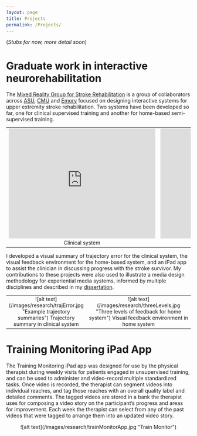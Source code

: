 ```yaml
---
layout: page
title: Projects
permalink: /Projects/
---
```


(*Stubs for now, more detail soon*)

Graduate work in interactive neurorehabilitation 
========================= 

The [Mixed Reality Group for Stroke Rehabilitation](http://research.ame.asu.edu/projects/mrr) is a group of collaborators across [ASU](http://www.asu.edu), [CMU](http://www.cmu.edu/academics/) and [Emory](http://med.emory.edu) focused on designing interactive systems for upper extremity stroke rehabilitation. Two systems have been developed so far, one for clinical supervised training and another for home-based semi-supervised training. 

<table>
<tr>
<td style="width:400px">
<div style="text-align:center" markdown="1">
<iframe src="https://player.vimeo.com/video/11640833?color=ffffff&byline=0&portrait=0" width="400" height="300"  style="border:none"></iframe> Clinical system
</div> 

</td>
<td style="width:400px">
<div style="text-align:center" markdown="1">
<iframe src="https://player.vimeo.com/video/121330688?color=ffffff&byline=0&portrait=0" width="400" height="300"  style="border:none"></iframe> Home System
</div> 
</td>
</tr>
</table>


I developed a visual summary of trajectory error for the clinical system, the visual feedback environment for the home-based system, and an iPad app to assist the clinician in discussing progress with the stroke survivor. My contributions to these projects were also used to illustrate a media design methodology for experiential media systems, informed by multiple disciplines and described in my [dissertation](http://repository.asu.edu/items/26862).

<table>
<tr>
<td style="width:200px">
<div style="text-align:center" markdown="1">
![alt text](/images/research/trajError.jpg "Example trajectory summaries") Trajectory summary in clinical system
</div> 
</td>
<td style="width:650px">
<div style="text-align:center" markdown="1">
![alt text](/images/research/threeLevels.jpg "Three levels of feedback for home system") Visual feedback environment in home system
</div> 
</td>
</tr>
</table>


Training Monitoring iPad App
======

The Training Monitoring iPad app was designed for use by the physical therapist during weekly visits for patients engaged in unsupervised training, and can be used to administer and video-record multiple standardized tasks. Once video is recorded, the therapist can segment videos into individual reaches, and tag those reaches with an overall quality label and detailed comments. The tagged videos are stored in a bank the therapist uses for composing a video story on the participant’s progress and areas for improvement. Each week the therapist can select from any of the past videos that were tagged to arrange them into an updated video story. 

<div style="text-align:center" markdown="1">
![alt text](/images/research/trainMonitorApp.jpg "Train Monitor")
</div>